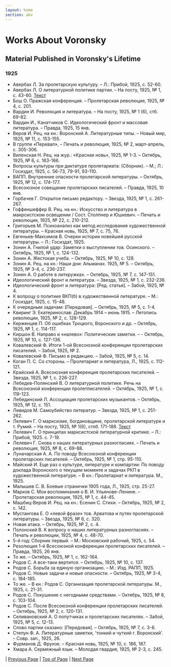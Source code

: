 ```yaml
---
layout: home
section: akv
---
```

# Works About Voronsky
## Material Published in Voronsky's Lifetime

### 1925

- Авербах Л. За пролетарскую культуру. – Л.: Прибой, 1925, с. 52-60.
- Авербах Л. О литературной политике партии. – На посту, 1925, № 1, с. 43-60. [Текст](../TextsAbout.html)
- Бош О. Пражская конференция. – Пролетарская революция, 1925, № 4, с. 201.
- Вардин И. Революция и литература. – На посту, 1925, № 1 (6), стб. 69-82.
- Вардин И., Канатчиков С. Идеологический фронт и массовая литература. – Правда, 1925, 15 янв.
- Веров И. Рец. на кн.: Воронский А. Литературные типы. – Новый мир, 1925, № 11, с. 153-155.
- В группе «Перевал», – Печать и революция, 1925, № 2, март-апрель, с. 305-306.
- Виленская Н. Рец. на жур.: «Красная новь», 1925, № 1-3. – Октябрь, 1925, № 6, с. 163-166.
- Вопросы культуры при диктатуре пролетариата: (Сборник). – М.; Л.: Госиздат, 1925, с. 56-73, 79-91, 93-110.
- ВАПП. Внутренние опасности пролетарской литературы. – Октябрь, 1925, № 12, с. 174-177.
- Всесоюзное совещание пролетарских писателей. – Правда, 1925, 10 янв.
- Горбачев Г. Открытое письмо редактору. – Звезда, 1925, № 1, с. 261-267.
- Гоффеншеффер В. Рец. на кн.: Искусство и литература в макрсистском освещении / Сост. Столпнер и Юшкевич. – Печать и революция, 1925, № 22, с. 210-212.
- Григорьев М. Психоанализ как метод исследования художественной литературы. – Красная новь, 1925, № 7, с. 75, 76.
- Евгеньев-Максимов В. Очерки истории новейшей русской литературы. – Л.: Госиздат, 1925.
- Зонин А. Гнилой удар: Заметки о выступлении тов. Осинского. – Октябрь, 1925, № 1, с. 124-132.
- Зонин А. Жестокая учеба. – Октябрь, 1925, № 10, с. 128.
- Зонин А. Рец. на кн.: Наши дни: Альманах. 1925, № 5. – Октябрь, 1925, № 3-4, с. 236-237.
- Зонин А. О работе в литкружках. – Октябрь, 1925, № 7, с. 147-151.
- Идеологический фронт и литература. – Звезда, 1925, № 1, с. 232-236.
- Идеологический фронт и литература: [Ред. статья]. – Забой, 1925, № 4.
- К вопроцу о политике ВКП(б) в художественной литературе. – М.: Госиздат, 1925, с. 15-48.
- К очередным задачам: [Передовая]. – Октябрь, 1925, № 5, с. 1-4.
- Квиринг Э. Екатеринослав: Декабрь 1914 – июнь 1915. – Летопись революции, 1925, № 2, с. 128-129.
- Керженцев П. Об ошибках Троцкого, Воронского и др. – Октябрь, 1925, № 1, с. 114-117.
- Киршон В. Направо и «налево»: Политические заметки. – - Октябрь, 1925, № 10, с. 127-136.
- Ковалевский Ф. Итоги 1-ой Всесоюзной конференции пролетарских писателей. – Забой, 1925, № 2.
- Ковалевский Ф. Письмо в редакцию. – Забой, 1925, № 5, с. 14.
- Коган П. С. Со стороны. – Пролетариат и литература, Л., 1925, с. 112-121.
- Крайский А. Всесоюзная конференция пролетарских писателей. – Звезда, 1925, № 1, с. 226-227.
- Лебедев-Полянский В. О литературной политике. Речь на Всесоюзной конференции пролетписателей. – Октябрь, 1925, № 1, с. 119-123.
- Лебединский Л. Ассоциация пролетарских музыкантов. – Октябрь, 1925, № 12, с. 151.
- Левидов М. Самоубийство литератур. – Звезда, 1925, № 1, с. 251-262.
- Лелевич Г. О марксизме, богдановщине, пролетарской литературе и т. Румий. – На посту, 1925, № 1(6), стлб. 171-188. [Текст](../TextsAbout.html)
- Лелевич Г. О принципах марксистской литературной критике. – Л.: Прибой, 1925. с. 7-19.
- Лелевич Г. Снова о наших литературных разногласиях. – Печать и революция, 1925, № 8, с. 69-88.
- Луначарская А. А. По поводу Всесоюзной конференции пролетарских писателей. – Октябрь, 1925, № 1, стр. 95-110.
- Майский И. Еще раз о культуре, литературе и компартии: По поводу доклада Воронского о текущем моменте и задачах РКП в художественной литературе. – В кн.: Пролетариат и литература. М., 1925.
- Малышев С. В. Боевые странички 1905 года, Л., 1925, стр. 25-27.
- Марков С. Мои воспоминания о В. И. Ульянове-Ленине. – Пролетарская революция, 1925, № 1, с. 44-45.
- Машбиц-Веров И. Рец. на кн.: Есенин С. Стихи. – Октябрь, 1925, № 2, с. 142.
- Мустангова Е. О «левой фразе» тов. Арватова и путях пролетарской литературы. – Звезда, 1925, № 6, с. 320.
- Новая атака. – Октябрь, 1925, № 2, с. 4.
- Полонский В. К вопросу о наших литературных разногласиях. – Печать и революции, 1925, № 4, с. 48-70.
- 5-й год: Сборник первый. – М.: Московский рабочий, 1925, с. 54.
- Резолюция 1-й Всесоюзной конференции пролетарских писателей. – Правда, 1925, 26 янв.
- То же. – Октябрь, 1925, № 1, с. 162-164.
- Родов С. А все-таки вертится. – Октябрь, 1925, № 10, с. 137.
- Родов С. Борьба за единую организацию. – М.: Изд. РАПП, 1925.
- Родов С. Новые задачи и новые опасности. – Октябрь, 1925, № 3-4, с. 184-185.
- То же. – В кн.: Родов С. Организация пролетарской литературы. М., 1925, с. 21-31.
- Родов С. Покушение с негодными средствами. – Октябрь, 1925, № 8, с. 103-104.
- Родов С. После Всесоюзной конференции пролетарских писателей. – Октябрь, 1925, № 2, с. 120-131.
- Селивановский А. О попутчиках и пролетарских писателях. – Забой, 1925, № 5, с. 12-13.
- Слово партии сказано: [Передовая]. – Октябрь, 1925, № 7, с. 3-8.
- Степун Ф. А. Литературные заметки, 'тонкий и чуткий г. Воронский'. – Совр. зап., 1925, 26.
- Фурманов Д. Фрунзе. – Красная новь, 1925, № 10, с. 186, 187.
- Хмара А. Сермяжный язык. – Молодая гвардия, 1925, № 2-3, с. 245.

| [Previous Page](BiblioAbout1924.html) | [Top of Page](#) | [Next Page](BiblioAbout1926.html)
